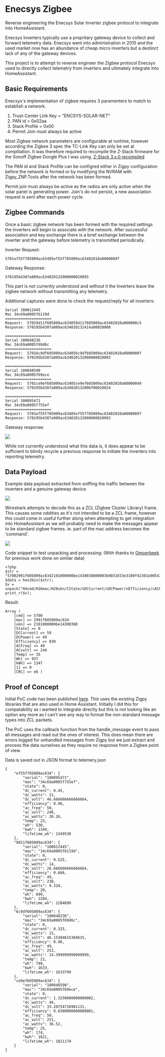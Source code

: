 # Enecsys Zigbee
Reverse engineering the Enecsys Solar Inverter zigbee protocol to integrate into HomeAssistant.

Enecsys Inverters typically use a propritary gateway device to collect and forward telemetry data. Enecsys went into administration in 2015 and the used market now has an abundance of cheap micro inverters but a destinct lack of any of the gateway devices.

This project is to attempt to reverse engineer the Zigbee protocol Enecsys used to directly collect telemetry from inverters and ultimately integrate into HomeAssistant.


## Basic Requirements
Enecsys's implementation of zigbee requires 3 paramenters to match to establish a network.

1. Trust-Center Link Key = "ENCSYS-SOLAR-NET"
2. PAN id = 0x02aa
3. Stack Profile = 0x00
4. Permit Join must always be active

Most Zigbee network parameters are configurable at runtime, however according the Zigbee 3 spec the TC-Link Key can only be set at complilation. It was therefore required to recompile the Z-Stack firmware for the Sonoff Zigbee Dongle Plus I was using. [Z-Stack 3.x.0 recompiled](firmware/znp_CC1352P_2_LAUNCHXL_tirtos_ccs.hex)

The PAN id and Stack Profile can be configred either in Zigpy configuration before the network is formed or by modifying the NVRAM with Zigpy_ZNP.Tools after the network has been formed.

Permit join must always be active as the radios are only active when the solar panel is generating power. Join's do not persist, a new association request is sent after each power cycle.

## Zigbee Commands

Once a basic zigbee network has been formed with the required settings the inverters will begin to associate with the network. After successful association and key exchange there is a brief exchange between the inverter and the gateway before telemetry is transmitted periodically.

Inverter Request:

```5701ef55f705009ac63405ef55f705009ac63402010a00000097```

Gateway Response:

```570195b4307a009ac634020132000000020093```

This part is not currently understood and without it the Inverters leave the zigbee network without transmitting any telemetry.

Additional captures were done to check the request/reply for all inverters:

```
Serial 100012445
Mac 34c69a0005f6119d
=====================
Request:  57019d11f605009ac634059d11f605009ac63402010a000000c5
Response: 570195b4307a009ac634020132414a00020008

=====================
Serial 100048236
Mac 34c69a0005f69d6c
=====================
Request:  57016c9df605009ac634056c9df605009ac63402010a0000000f
Response: 570195b4307a009ac634020132000000020093

=====================
Serial 100048590
Mac 34c69a0005f69ece
=====================
Request:  5701ce9ef605009ac63405ce9ef605009ac63402010a00000049
Response: 570195b4307a009ac634020132006f00020024

=====================
Serial 100095471
Mac 34c69a0005f755ef
=====================
Request:  5701ef55f705009ac63405ef55f705009ac63402010a00000097
Response: 570195b4307a009ac634020132000000020093
```
Gateway response:

![](images/gw_response.png)

While not currently understood what this data is, it does appear to be sufficient to blindy recycle a previous response to initiate the inverters into reporting telemetry.



## Data Payload
Example data payload extracted from sniffing the traffic between the inverters and a genuine gateway device.

![](images/enecsys_payload_data.png)

Wireshark attempts to decode this as a ZCL (Zigbee Cluster Library) frame. This causes some oddities as it's not intended to be a ZCL frame, however this could come in useful further along when attempting to get integration into HomeAssistant as we will probably need to make the messages appear to be standard zigbee frames. ie. part of the mac address becomes the 'command'.

![](images/wireshark_zcl_frame.png)

Code snippet to test unpacking and processing:
(With thanks to [Omoerbeek](https://github.com/omoerbeek/e2pv) for previous work done on similar data)
```
<?php
$str = "57002991f605009ac6342101000000be1430038800003b0031033e3100f42303a905430000e6";
$data = hex2bin($str);
$v = unpack("H4cmd/H16mac/H20ukn/CState/nDCCurrent/nDCPower/nEfficiency/cACFreq/nACvolt/cTemp/nWh/nkWh/n/H2CRC",$data);
print_r($v);
```
Result:
```
Array ( 
    [cmd] => 5700 
    [mac] => 2991f605009ac634 
    [ukn] => 2101000000be14300388 
    [State] => 0 
    [DCCurrent] => 59 
    [DCPower] => 49 
    [Efficiency] => 830 
    [ACFreq] => 49 
    [ACvolt] => 244 
    [Temp] => 35 
    [Wh] => 937 
    [kWh] => 1347 
    [1] => 0 
    [CRC] => e6 )
```

## Proof of Concept

Initial PoC code has been published [here](PoC/__main__.py). This uses the existing Zigpy libraries that are also used in Home Assistant. Initially I did this for compatability as i wanted to integrate directly but this is not looking like an option any more as I can't see any way to format the non-standard message types into ZCL packets.

The PoC uses the callback function from the handle_message event to pass all messages and read out the ones of interest. This does mean there are errors logged for unhandled messages from Zigpy but we just extract and process the data ourselves as they require no response from a Zigbee point of view.

Data is saved out in JSON format to telemery.json

```
{
    "ef55f705009ac634": {
        "serial": "100095471",
        "mac": "34c69a0005f755ef",
        "state": 0,
        "dc_current": 0.45,
        "dc_watts": 21,
        "dc_volt": 46.666666666666664,
        "efficiency": 0.96,
        "ac_freq": 50,
        "ac_volt": 240,
        "ac_watts": 20.16,
        "temp": 23,
        "wh": 530,
        "kwh": 1349,
        "lifetime_wh": 1349530
    },
    "9d11f605009ac634": {
        "serial": "100012445",
        "mac": "34c69a0005f6119d",
        "state": 0,
        "dc_current": 0.525,
        "dc_watts": 14,
        "dc_volt": 26.666666666666664,
        "efficiency": 0.666,
        "ac_freq": 49,
        "ac_volt": 238,
        "ac_watts": 9.324,
        "temp": 20,
        "wh": 699,
        "kwh": 2284,
        "lifetime_wh": 2284699
    },
    "6c9df605009ac634": {
        "serial": "100048236",
        "mac": "34c69a0005f69d6c",
        "state": 0,
        "dc_current": 0.325,
        "dc_watts": 15,
        "dc_volt": 46.15384615384615,
        "efficiency": 0.96,
        "ac_freq": 49,
        "ac_volt": 253,
        "ac_watts": 14.399999999999999,
        "temp": 21,
        "wh": 799,
        "kwh": 1633,
        "lifetime_wh": 1633799
    },
    "ce9ef605009ac634": {
        "serial": "100048590",
        "mac": "34c69a0005f69ece",
        "state": 0,
        "dc_current": 1.3250000000000002,
        "dc_watts": 44,
        "dc_volt": 33.20754716981131,
        "efficiency": 0.8300000000000001,
        "ac_freq": 50,
        "ac_volt": 251,
        "ac_watts": 36.52,
        "temp": 25,
        "wh": 174,
        "kwh": 1821,
        "lifetime_wh": 1821174
    }
}
```